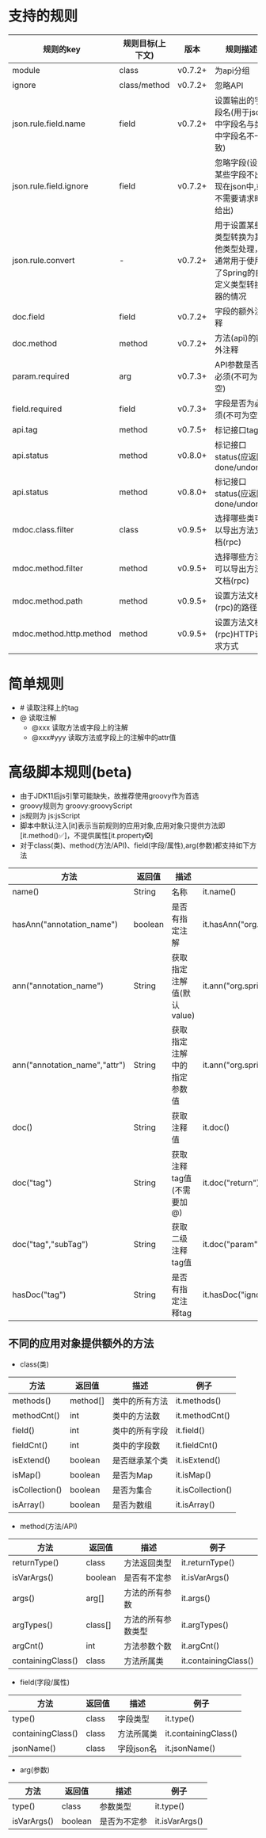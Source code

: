 # 支持的规则
| 规则的key | 规则目标(上下文) | 版本 | 规则描述 |
| ------------ | ------------ | ------------ |------------ |
| module | class | v0.7.2+ | 为api分组 |
| ignore | class/method | v0.7.2+ | 忽略API |
| json.rule.field.name | field | v0.7.2+ | 设置输出的字段名(用于json中字段名与类中字段名不一致) |
| json.rule.field.ignore | field | v0.7.2+ | 忽略字段(设置某些字段不出现在json中,或不需要请求时给出) |
| json.rule.convert | - | v0.7.2+ | 用于设置某些类型转换为其他类型处理，通常用于使用了Spring的自定义类型转换器的情况 |
| doc.field | field | v0.7.2+ | 字段的额外注释 |
| doc.method | method | v0.7.2+ | 方法(api)的额外注释 |
| param.required | arg | v0.7.3+ | API参数是否为必须(不可为空) |
| field.required | field | v0.7.3+ | 字段是否为必须(不可为空) |
| api.tag | method | v0.7.5+ | 标记接口tag |
| api.status | method | v0.8.0+ | 标记接口status(应返回done/undone) |
| api.status | method | v0.8.0+ | 标记接口status(应返回done/undone) |
| mdoc.class.filter | class | v0.9.5+ | 选择哪些类可以导出方法文档(rpc) |
| mdoc.method.filter | method | v0.9.5+ | 选择哪些方法可以导出方法文档(rpc) |
| mdoc.method.path | method | v0.9.5+ | 设置方法文档(rpc)的路径 |
| mdoc.method.http.method | method | v0.9.5+ | 设置方法文档(rpc)HTTP请求方式 |

# 简单规则
- \# 读取注释上的tag
- @ 读取注解
   - @xxx 读取方法或字段上的注解
   - @xxx#yyy 读取方法或字段上的注解中的attr值

# 高级脚本规则(beta)

- 由于JDK11后js引擎可能缺失，故推荐使用groovy作为首选
- groovy规则为 groovy:groovyScript
- js规则为 js:jsScript
- 脚本中默认注入[it]表示当前规则的应用对象,应用对象只提供方法即[it.method()✅]，不提供属性[it.property❎]
- 对于class(类)、method(方法/API)、field(字段/属性),arg(参数)都支持如下方法


| 方法  |  返回值  |  描述  |  例子  |
| ------------ | ------------ | ------------ |------------ |
| name() | String | 名称 | it.name() |
| hasAnn("annotation_name") | boolean | 是否有指定注解 | it.hasAnn("org.springframework.web.bind.annotation.RequestBody")| 
| ann("annotation_name") | String | 获取指定注解值(默认value) | it.ann("org.springframework.web.bind.annotation.RequestBody")| 
| ann("annotation_name","attr") | String | 获取指定注解中的指定参数值 | it.ann("org.springframework.web.bind.annotation.RequestMapping","path")| 
| doc() | String | 获取注释值 | it.doc()| 
| doc("tag") | String | 获取注释tag值(不需要加@) | it.doc("return")| 
| doc("tag","subTag") | String | 获取二级注释tag值 | it.doc("param","a")| 
| hasDoc("tag") | String | 是否有指定注释tag | it.hasDoc("ignore")| 

## 不同的应用对象提供额外的方法

- class(类)

| 方法  |  返回值  |  描述  |  例子  |
| ------------ | ------------ | ------------ |------------ |
| methods() | method[] | 类中的所有方法 | it.methods() |
| methodCnt() | int | 类中的方法数 | it.methodCnt() |
| field() | int | 类中的所有字段 | it.field() |
| fieldCnt() | int | 类中的字段数 | it.fieldCnt() |
| isExtend() | boolean | 是否继承某个类 | it.isExtend() |
| isMap() | boolean | 是否为Map | it.isMap() |
| isCollection() | boolean | 是否为集合 | it.isCollection() |
| isArray() | boolean | 是否为数组 | it.isArray() |

- method(方法/API)

| 方法  |  返回值  |  描述  |  例子  |
| ------------ | ------------ | ------------ |------------ |
| returnType() | class | 方法返回类型 | it.returnType() |
| isVarArgs() | boolean | 是否有不定参 | it.isVarArgs() |
| args() | arg[] | 方法的所有参数 | it.args() |
| argTypes() | class[] | 方法的所有参数类型 | it.argTypes() |
| argCnt() | int | 方法参数个数 | it.argCnt() |
| containingClass() | class | 方法所属类 | it.containingClass() |

- field(字段/属性)

| 方法  |  返回值  |  描述  |  例子  |
| ------------ | ------------ | ------------ |------------ |
| type() | class | 字段类型 | it.type()| 
| containingClass() | class | 方法所属类 | it.containingClass()| 
| jsonName() | class | 字段json名 | it.jsonName()| 

- arg(参数)

| 方法  |  返回值  |  描述  |  例子  |
| ------------ | ------------ | ------------ |------------ |
| type() | class | 参数类型 | it.type() |
| isVarArgs() | boolean | 是否为不定参 | it.isVarArgs() |

